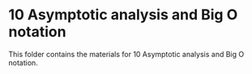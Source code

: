 # 10 Asymptotic analysis and Big O notation

This folder contains the materials for 10 Asymptotic analysis and Big O notation.